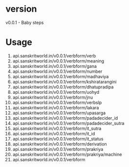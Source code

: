 # version

v0.0.1 - Baby steps

# Usage

1. api.sanskritworld.in/v0.0.1/verbform/verb
2. api.sanskritworld.in/v0.0.1/verbform/meaning
3. api.sanskritworld.in/v0.0.1/verbform/gana
4. api.sanskritworld.in/v0.0.1/verbform/number
5. api.sanskritworld.in/v0.0.1/verbform/madhaviya
6. api.sanskritworld.in/v0.0.1/verbform/kshiratarangini
7. api.sanskritworld.in/v0.0.1/verbform/dhatupradipa
8. api.sanskritworld.in/v0.0.1/verbform/uohyd
9. api.sanskritworld.in/v0.0.1/verbform/jnu
10. api.sanskritworld.in/v0.0.1/verbform/verbslp
11. api.sanskritworld.in/v0.0.1/verbform/lakara
12. api.sanskritworld.in/v0.0.1/verbform/upasarga
13. api.sanskritworld.in/v0.0.1/verbform/padadecider_id
14. api.sanskritworld.in/v0.0.1/verbform/padadecider_sutra
15. api.sanskritworld.in/v0.0.1/verbform/it_sutra
16. api.sanskritworld.in/v0.0.1/verbform/it_id
17. api.sanskritworld.in/v0.0.1/verbform/it_status
18. api.sanskritworld.in/v0.0.1/verbform/derivation
19. api.sanskritworld.in/v0.0.1/verbform/prakriya
20. api.sanskritworld.in/v0.0.1/verbform/prakriya/machine
21. api.sanskritworld.in/v0.0.1/verbform


